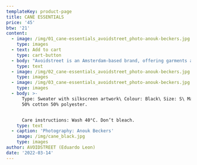 ```yaml
---
templateKey: product-page
title: CANE ESSENTIALS
price: '45'
btw: '21'
content:
  - image: /img/01_cane-essentials_avoidstreet_photo-anouk-beckers.jpg
    type: images
  - text: Add to cart
    type: cart-button
  - body: "Avoidstreet is an Amsterdam-based brand, offering garments and accessories defined by expressive and unique details regenerated from upcycled materials. Every garment starts off as an hyper-adaptable base for transformation — ready to be appropriated, deconstructed, remixed, and finally copied and pasted back into circulation as something else. \r\n\n\r\n\n\r\n\nThe endless source of fast fashion garments available as deadstock and in secondhand markets are like low-resolution images on a hard drive. The result is distinctive one-of-a-kind or small editions that embed a dualist vernacular between the commonplace and the tropes of high fashion. \r\n\n\r\n\nFounded in 2017, Avoidstreet is the initiative of designer Eduardo Leon. Unbridled by industry conventions, Leon combines the sensibilities of rich color-drenched images of Peruvian folklore, tecnocumbia, and bootleg-filled markets, and the potency of a Milanese high-gloss veneer in his creations, including garments, crafted objects, installations, and performances."
    type: text
  - image: /img/02_cane-essentials_avoidstreet_photo-anouk-beckers.jpg
    type: images
  - image: /img/03_cane-essentials_avoidstreet_photo-anouk-beckers.jpg
    type: images
  - body: >-
      Type: Sweater with silkscreen artwork\ Colour: Black\ Size: S\ Material:
      50% cotton 50% polyester.


      Care instructions: Wash 40°C. Don’t bleach.
    type: text
  - caption: 'Photography: Anouk Beckers'
    image: /img/cane_black.jpg
    type: images
author: AVOIDSTREET (Eduardo Leon)
date: '2022-03-14'
---
```


